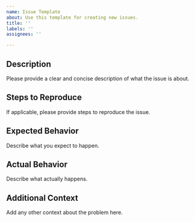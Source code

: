 ```yaml
---
name: Issue Template
about: Use this template for creating new issues.
title: ''
labels: ''
assignees: ''

---
```


## Description
Please provide a clear and concise description of what the issue is about.

## Steps to Reproduce
If applicable, please provide steps to reproduce the issue.

## Expected Behavior
Describe what you expect to happen.

## Actual Behavior
Describe what actually happens.

## Additional Context
Add any other context about the problem here.

<!--- Provide a general summary of the issue in the Title above -->